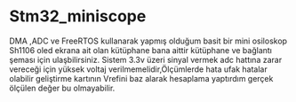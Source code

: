 # Stm32_miniscope
DMA ,ADC ve FreeRTOS kullanarak yapmış olduğum basit bir mini osiloskop
Sh1106 oled ekrana ait olan kütüphane bana aittir kütüphane ve bağlantı şeması için ulaşbilirsiniz.
Sistem 3.3v üzeri sinyal vermek adc hattına zarar vereceği için yüksek voltaj verilmemelidir,Ölçümlerde hata ufak hatalar olabilir geliştirme kartının Vrefini baz alarak hesaplama yaptırdım gerçek ölçülen değer bu olmayabilir.

